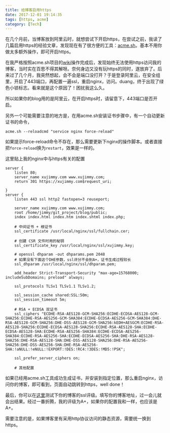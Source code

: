 ```yaml
---
title: 给博客启用https
date: 2017-12-01 19:14:35
tags: [https, acme]
category: [Tech]
---
```


在几个月前，当博客放到阿里云时，就想尝试下开启https，在尝试之前，我读了几篇启用https的经验文章，发现现在有了很方便的工具：[acme.sh](https://github.com/Neilpang/acme.sh)。基本不用你做太多额外操作，即可开启https。
<!--more-->

在我严格按照acme.sh项目的[wiki](https://github.com/Neilpang/acme.sh/wiki/%E8%AF%B4%E6%98%8E)操作完成后，发现始终无法使用https访问我的博客，当时实在百思不得其解呀。奈何身边又没有玩https的同时，遂放弃了。后来过了几个月，我突然想起，会不会是端口没打开？于是登录阿里云，在安全组里，开启了443端口，再配置一遍ssl，重启nginx，访问。duang，终于出现了绿色小锁标志。看来就是这个原因了！困扰我这么久。

所以如果你的blog用的是阿里云，在开启https时，请留意下，443端口是否开启。

另外一个可能需要注意的地方是，在用acme.sh安装证书步骤中，有一个自动更新证书的命令，
```
acme.sh --reloadcmd "service nginx force-reload"
```
如果提示force-reload命令不存在，那么需要更新下nginx的操作脚本。或者直接把`force-reload`换为`restart`，效果是一样的。

这里贴上我的nginx中与https有关的配置
```
server {
    listen 80;
    server_name xujimmy.com www.xujimmy.com;
    return 301 https://xujimmy.com$request_uri;

}
server {
    listen 443 ssl http2 fastopen=3 reuseport;

    server_name xujimmy.com www.xujimmy.com;
    root /home/jimmy/git_project/blog/public;
    index index.html index.htm index.shtml index.php;

    # 中间证书 + 根证书
    ssl_certificate /usr/local/nginx/ssl/fullchain.cer;

    # 创建 CSR 文件时用的秘钥
    ssl_certificate_key /usr/local/nginx/ssl/xujimmy.key;

    # openssl dhparam -out dhparams.pem 2048
	# 如果没有下面这个DHE参数，ssl评分不会到A+，证书生成过程较长
    ssl_dhparam /usr/local/nginx/ssl/dhparam.pem;

    add_header Strict-Transport-Security "max-age=15768000; includeSubDomains; preload" always;

    ssl_protocols TLSv1 TLSv1.1 TLSv1.2;

    ssl_session_cache shared:SSL:50m;
    ssl_session_timeout 5m;

    # RSA + ECDSA 双证书
    ssl_ciphers "ECDHE-RSA-AES128-GCM-SHA256:ECDHE-ECDSA-AES128-GCM-SHA256:ECDHE-RSA-AES256-GCM-SHA384:ECDHE-ECDSA-AES256-GCM-SHA384:DHE-RSA-AES128-GCM-SHA256:DHE-DSS-AES128-GCM-SHA256:kEDH+AESGCM:ECDHE-RSA-AES128-SHA256:ECDHE-ECDSA-AES128-SHA256:ECDHE-RSA-AES128-SHA:ECDHE-ECDSA-AES128-SHA:ECDHE-RSA-AES256-SHA384:ECDHE-ECDSA-AES256-SHA384:ECDHE-RSA-AES256-SHA:ECDHE-ECDSA-AES256-SHA:DHE-RSA-AES128-SHA256:DHE-RSA-AES128-SHA:DHE-DSS-AES128-SHA256:DHE-RSA-AES256-SHA256:DHE-DSS-AES256-SHA:DHE-RSA-AES256-SHA:!aNULL:!eNULL:!EXPORT:!DES:!RC4:!3DES:!MD5:!PSK";

    ssl_prefer_server_ciphers on;
     
    # 其他配置
```
如果已经用acme.sh工具成功生成证书，并安装到指定位置，那么重启nginx，访问你的博客，即可看到，页面自动跳转到https，well done！

最后，你可以在[这里](https://www.ssllabs.com/ssltest/)测试下你的博客的ssl评级。填写你的博客地址，过一会儿就会出结果。经过一番折腾，我的评级为A+，如果你的配置我和一样，也应该是A+。

需要注意的是，如果博客里有采用http协议访问的静态资源，需要统一换到https。
